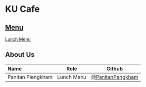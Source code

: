 # KU Cafe

## [Menu](Menu.md)

[Lunch Menu](Menu.md#Lunch)

## About Us


| Name      | Role      | Github          |
|:----------|-----------|-----------------|
| Panitan Plengkham | Lunch Menu | [@PanitanPengkham](https://github.com/PanitanPlengkham)|

